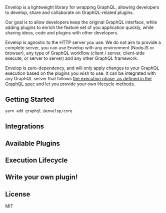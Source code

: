 Envelop is a lightweight library for wrapping GraphQL, allowing developers to develop, share and collaborate on GraphQL-related plugins.

Our goal is to allow developers keep the original GraphQL interface, while adding plugins to enrich the feature set of you application quickly, while sharing ideas, code and plugins with other developers.

Envelop is agnostic to the HTTP server you use. We do not aim to provide a complete server, you can use Envelop with any environment (NodeJS or browser), any type of GraphQL workflow (client / server, client-side execute, or server to server) and any other GraphQL framework.

Envelop is zero-dependency, and will only apply changes to your GraphQL execution based on the plugins you wish to use. It can be integrated with any GraphQL server that follows [the execution phase, as defined in the GraphQL spec](https://spec.graphql.org/June2018/#sec-Executing-Requests) and let you provide your own lifecycle methods.

## Getting Started

```
yarn add graphql @envelop/core
```

## Integrations

## Available Plugins

## Execution Lifecycle

## Write your own plugin!

## License

MIT
